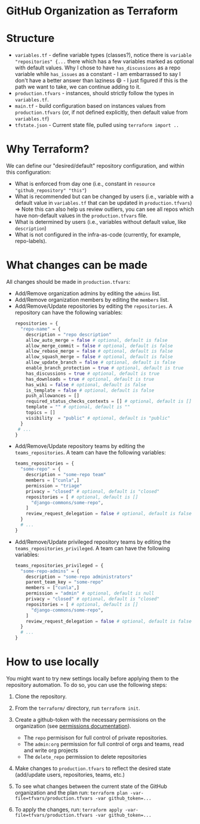 GitHub Organization as Terraform
================================

# Structure

- `variables.tf` - define variable types (classes?), notice there is `variable "repositories" {...` there which has a
  few variables marked as optional with default values. Why I chose to have `has_discussions` as a repo variable
  while `has_issues` as a constant - I am embarrassed to say I don't have a better answer than laziness :smile: - I just
  figured if this is the path we want to take, we can continue adding to it.
- `production.tfvars` - instances, should strictly follow the types in `variables.tf`.
- `main.tf` - build configuration based on instances values from `production.tfvars` (or, if not defined explicitly,
  then default value from `variables.tf`)
- `tfstate.json` - Current state file, pulled using `terraform import ..`

# Why Terraform?

We can define our "desired/default" repository configuration, and within this configuration:

- What is enforced from day one (i.e., constant in `resource "github_repository" "this"`)
- What is recommended but can be changed by users (i.e., variable with a default value in `variables.tf` that can be
  updated in `production.tfvars`) => Note this can also help us review outliers, you can see all repos which have
  non-default values in the `production.tfvars` file.
- What is determined by users (i.e., variables without default value, like `description`)
- What is not configured in the infra-as-code (currently, for example, repo-labels).

# What changes can be made

All changes should be made in `production.tfvars`:

- Add/Remove organization admins by editing the `admins` list.
- Add/Remove organization members by editing the `members` list.
- Add/Remove/Update repositories by editing the `repositories`. A repository can have the following variables:
    ```terraform
    repositories = {
      "repo-name" = {
        description = "repo description"
        allow_auto_merge = false # optional, default is false
        allow_merge_commit = false # optional, default is false
        allow_rebase_merge = false # optional, default is false
        allow_squash_merge = false # optional, default is false
        allow_update_branch = false # optional, default is false
        enable_branch_protection = true # optional, default is true
        has_discussions = true # optional, default is true
        has_downloads = true # optional, default is true
        has_wiki = false # optional, default is false
        is_template = false # optional, default is false
        push_allowances = []
        required_status_checks_contexts = [] # optional, default is []
        template = "" # optional, default is ""
        topics = []
        visibility  = "public" # optional, default is "public"
      }
     # ...
    }
    ``` 
- Add/Remove/Update repository teams by editing the `teams_repositories`. A team can have the following variables:
    ```terraform
    teams_repositories = {
      "some-repo" = {
        description = "some-repo team"
        members = ["cunla",]
        permission = "triage"
        privacy = "closed" # optional, default is "closed"
        repositories = [ # optional, default is []
          "django-commons/some-repo",
        ]
        review_request_delegation = false # optional, default is false
      }
      # ...
    }
    ```
- Add/Remove/Update privileged repository teams by editing the `teams_repositories_privileged`. A team can have the following variables:
    ```terraform
    teams_repositories_privileged = {
      "some-repo-admins" = {
        description = "some-repo administrators"
        parent_team_key = "some-repo"
        members = ["cunla",]
        permission = "admin" # optional, default is null
        privacy = "closed" # optional, default is "closed"
        repositories = [ # optional, default is []
          "django-commons/some-repo",
        ]
        review_request_delegation = false # optional, default is false
      }
      # ...
    }
    ```

# How to use locally

You might want to try new settings locally before applying them to the repository automation.
To do so, you can use the following steps:

1. Clone the repository.
2. From the `terraform/` directory, run `terraform init`.
3. Create a github-token with the necessary permissions on the organization (see [permissions documentation][1]).
    - The `repo` permisison for full control of private repositories.
    - The `admin:org` permission for full control of orgs and teams, read and write org projects
    - The `delete_repo` permission to delete repositories

4. Make changes to `production.tfvars` to reflect the desired state (add/update users, repositories, teams, etc.)
5. To see what changes between the current state of the GitHub organization and the plan
   run:  `terraform plan -var-file=tfvars/production.tfvars -var github_token=...`
6. To apply the changes, run: `terraform apply -var-file=tfvars/production.tfvars -var github_token=...`

[1]: https://developer.hashicorp.com/terraform/tutorials/it-saas/github-user-teams#configure-your-credentials